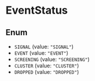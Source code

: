 # EventStatus

## Enum

* `SIGNAL` (value: `"SIGNAL"`)
* `EVENT` (value: `"EVENT"`)
* `SCREENING` (value: `"SCREENING"`)
* `CLUSTER` (value: `"CLUSTER"`)
* `DROPPED` (value: `"DROPPED"`)
